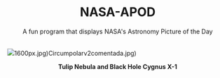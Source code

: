 <div align="center">
  <h1>
    NASA-APOD
  </h1>
</div>
  
<div align="center">
  A fun program that displays NASA's Astronomy Picture of the Day
</div>

<br>

![](https://apod.nasa.gov/apod/image/2408/Tulip_Shastry_6144.jpg)1600px.jpg)Circumpolarv2comentada.jpg)

<p align = "center">
  <b>Tulip Nebula and Black Hole Cygnus X-1</b>
</p>
